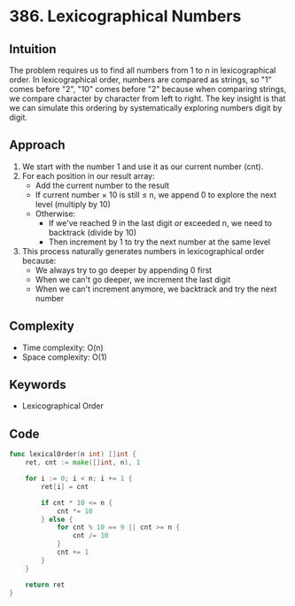 # 386. Lexicographical Numbers

## Intuition

The problem requires us to find all numbers from 1 to n in lexicographical order. In lexicographical order, numbers are compared as strings, so "1" comes before "2", "10" comes before "2" because when comparing strings, we compare character by character from left to right. The key insight is that we can simulate this ordering by systematically exploring numbers digit by digit.

## Approach

1. We start with the number 1 and use it as our current number (cnt).
2. For each position in our result array:
    - Add the current number to the result
    - If current number × 10 is still ≤ n, we append 0 to explore the next level (multiply by 10)
    - Otherwise:
        - If we've reached 9 in the last digit or exceeded n, we need to backtrack (divide by 10)
        - Then increment by 1 to try the next number at the same level
3. This process naturally generates numbers in lexicographical order because:
    - We always try to go deeper by appending 0 first
    - When we can't go deeper, we increment the last digit
    - When we can't increment anymore, we backtrack and try the next number

## Complexity

- Time complexity: O(n)
- Space complexity: O(1)

## Keywords

- Lexicographical Order

## Code

```go
func lexicalOrder(n int) []int {
    ret, cnt := make([]int, n), 1

    for i := 0; i < n; i += 1 {
        ret[i] = cnt

        if cnt * 10 <= n {
            cnt *= 10
        } else {
            for cnt % 10 == 9 || cnt >= n {
                cnt /= 10
            }
            cnt += 1
        }
    }

    return ret
}
```
